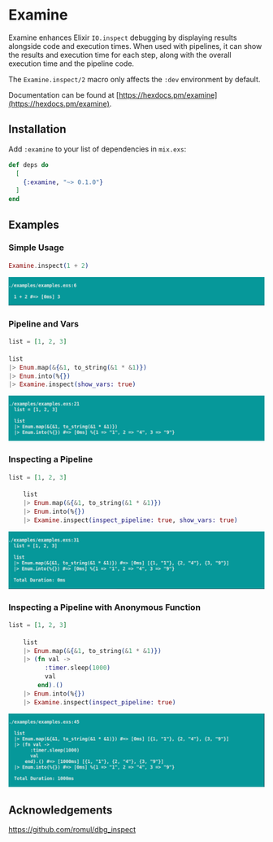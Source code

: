 # Examine

Examine enhances Elixir `IO.inspect` debugging by displaying results alongside code and execution times. When used with pipelines, it can show the results and execution time for each step, along with the overall execution time and the pipeline code.

The `Examine.inspect/2` macro only affects the `:dev` environment by default.

Documentation can be found at [https://hexdocs.pm/examine](https://hexdocs.pm/examine).

## Installation

Add `:examine` to your list of dependencies in `mix.exs`:

```elixir
def deps do
  [
    {:examine, "~> 0.1.0"}
  ]
end
```

## Examples

### Simple Usage
```elixir
Examine.inspect(1 + 2)
```
![Example 1 Screenshot](examples/images/example_1.png)

### Pipeline and Vars
```elixir
list = [1, 2, 3]

list
|> Enum.map(&{&1, to_string(&1 * &1)})
|> Enum.into(%{})
|> Examine.inspect(show_vars: true)
```
![Example 3 Screenshot](examples/images/example_3.png)

### Inspecting a Pipeline
```elixir
list = [1, 2, 3]

    list
    |> Enum.map(&{&1, to_string(&1 * &1)})
    |> Enum.into(%{})
    |> Examine.inspect(inspect_pipeline: true, show_vars: true)
```
![Example 4 Screenshot](examples/images/example_4.png)

### Inspecting a Pipeline with Anonymous Function
```elixir
list = [1, 2, 3]

    list
    |> Enum.map(&{&1, to_string(&1 * &1)})
    |> (fn val ->
          :timer.sleep(1000)
          val
        end).()
    |> Enum.into(%{})
    |> Examine.inspect(inspect_pipeline: true)
```
![Example 5 Screenshot](examples/images/example_5.png)

## Acknowledgements

https://github.com/romul/dbg_inspect
